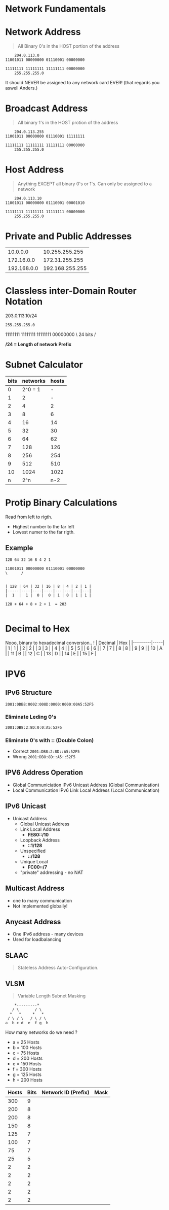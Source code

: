 # Network Fundamentals

# Network Address
> All Binary 0's in the HOST portion of the address
```
	204.0.113.0
11001011 00000000 01110001 00000000

11111111 11111111 11111111 00000000
	255.255.255.0
```

It should NEVER be assigned to any network card EVER! (that regards you aswell Anders.)

# Broadcast Address
> All binary 1's in the HOST protion of the address
```
	204.0.113.255
11001011 00000000 01110001 11111111

11111111 11111111 11111111 00000000
	255.255.255.0
```


# Host Address
> Anything EXCEPT all binary 0's or 1's.
Can only be assigned to a network
```
	204.0.113.10
11001011 00000000 01110001 00001010

11111111 11111111 11111111 00000000
	255.255.255.0
```

# Private and Public Addresses

|			  |  				|
|-------------|-----------------|
| 10.0.0.0 	  | 10.255.255.255	|
| 172.16.0.0  | 172.31.255.255 	| 
| 192.168.0.0 | 192.168.255.255 | 

#  Classless inter-Domain Router Notation

203.0.113.10/24

	255.255.255.0
11111111 11111111 11111111 00000000
\		24 bits 		 /

**/24 = Length of network Prefix** 

# Subnet Calculator

| bits | networks | hosts 	|
|------|----------|---------|
| 0    | 2^0 = 1  |  -		|
| 1    | 	2     |	 -		|
| 2	   |    4	  | 2		|
| 3    | 	8	  | 6		|
| 4    | 	16	  | 14		|
| 5    | 	32 	  |	30		|
| 6    | 	64	  |	62		|
| 7    | 	128	  |	126		|
| 8    | 	256	  |	254		|
| 9    | 	512	  |	510		|
| 10   | 	1024  |	1022	|
| n    |    2^n	  |	n-2		|

# Protip Binary Calculations
Read from left to rigth.
* Highest number to the far left
* Lowest numer to the far rigth.

## Example 
```
128 64 32 16 8 4 2 1 

11001011 00000000 01110001 00000000
\ 	   /
   

| 128 | 64 | 32 | 16 | 8 | 4 | 2 | 1 |
|-----|----|----|----|---|---|---|---|
|  1  |  1 |  0 |  0 | 1 | 0 | 1 | 1 |

128 + 64 + 8 + 2 + 1  = 203 


```

# Decimal to Hex

Nooo, binary to hexadecimal conversion.. !
| Decimal | Hex | 
|---------|-----|
|	1	  | 1	|
|	2	  |	2 	|
|	3	  | 3	|
|	4 	  | 4 	|
|	5 	  | 5	|
|	6 	  | 6	|
|	7     | 7	|
|	8     | 8	|
|	9     | 9	|
|	10    | A 	|
|	11    | B 	|
|	12    | C 	|
|	13    | D 	|
|	14    | E 	|
|	15    | F 	| 

# IPV6

## IPv6 Structure 
```2001:0DB8:0002:008D:0000:0000:00A5:52F5```

### Eliminate Leding 0's
```2001:DB8:2:8D:0:0:A5:52F5```

### Eliminate 0's with :: (Double Colon)
* Correct 
	```2001:DB8:2:8D::A5:52F5```
* Wrong
	```2001:DB8:8D::A5::52F5```


## IPV6 Address Operation
* Global Communiciation
	IPv6 Unicast Address
	(Global Communication)
* Local Communication
	IPv6 Link Local Address
	(Local Communication)

## IPv6 Unicast
* Unicast Address
	* Global Unicast Address
	* Link Local Address
		* **FE80::/10**
	* Loopback Address
		* **::1/128**
	* Unspecified
		* **::/128**
	* Unique Local
		* **FC00::/7**
	* "private" addressing - no NAT

## Multicast Address
* one to many communication
* Not implemented globally!

## Anycast Address
* One IPv6 address - many devices
* Used for loadbalancing	

## SLAAC
> Stateless Address Auto-Configuration.


## VLSM
> Variable Length Subnet Masking

```
	*---------*
   / \ 		 / \
  *   *		* 	*
 / \ / \   / \ / \
a  b c d  e  f g  h 

```
How many networks do we need ? 

* a = 25 Hosts
* b = 100 Hosts
* c = 75 Hosts
* d = 200 Hosts
* e = 150 Hosts
* f = 300 Hosts
* g = 125 Hosts
* h = 200 Hosts

| Hosts | Bits | Network ID (Prefix) | Mask |
|-------|------|---------------------|------|
| 300	|	9  |
| 200	|	8  |
| 200	|	8  |	
| 150	|	8  |	
| 125	|	7  |	
| 100	|	7  |	
| 75	|	7  |	
| 25	|	5  |	
| 2 	|	2  |		
| 2		|	2  |	
| 2		|	2  |	
| 2		|	2  |	
| 2		|	2  |		
